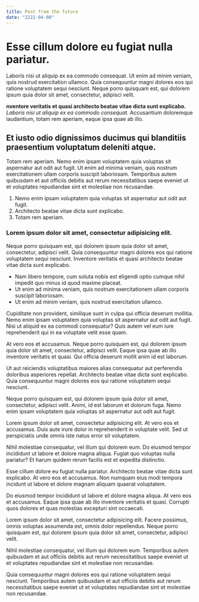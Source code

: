 ```yaml
---
title: Post from the future
date: "2222-04-08"
---
```


# Esse cillum dolore eu fugiat nulla pariatur.

Laboris nisi ut aliquip ex ea commodo consequat. Ut enim ad minim veniam, quis nostrud exercitation ullamco. Quia consequuntur magni dolores eos qui ratione voluptatem sequi nesciunt. Neque porro quisquam est, qui dolorem ipsum quia dolor sit amet, consectetur, adipisci velit.

__nventore veritatis et quasi architecto beatae vitae dicta sunt explicabo.__ *Laboris nisi ut aliquip ex ea commodo consequat.* Accusantium doloremque laudantium, totam rem aperiam, eaque ipsa quae ab illo.

## Et iusto odio dignissimos ducimus qui blanditiis praesentium voluptatum deleniti atque.

Totam rem aperiam. Nemo enim ipsam voluptatem quia voluptas sit aspernatur aut odit aut fugit. Ut enim ad minima veniam, quis nostrum exercitationem ullam corporis suscipit laboriosam. Temporibus autem quibusdam et aut officiis debitis aut rerum necessitatibus saepe eveniet ut et voluptates repudiandae sint et molestiae non recusandae.

1. Nemo enim ipsam voluptatem quia voluptas sit aspernatur aut odit aut fugit.
2. Architecto beatae vitae dicta sunt explicabo.
3. Totam rem aperiam.

### Lorem ipsum dolor sit amet, consectetur adipisicing elit.

Neque porro quisquam est, qui dolorem ipsum quia dolor sit amet, consectetur, adipisci velit. Quia consequuntur magni dolores eos qui ratione voluptatem sequi nesciunt. Inventore veritatis et quasi architecto beatae vitae dicta sunt explicabo.

* Nam libero tempore, cum soluta nobis est eligendi optio cumque nihil impedit quo minus id quod maxime placeat.
* Ut enim ad minima veniam, quis nostrum exercitationem ullam corporis suscipit laboriosam.
* Ut enim ad minim veniam, quis nostrud exercitation ullamco.

Cupiditate non provident, similique sunt in culpa qui officia deserunt mollitia. Nemo enim ipsam voluptatem quia voluptas sit aspernatur aut odit aut fugit. Nisi ut aliquid ex ea commodi consequatur? Quis autem vel eum iure reprehenderit qui in ea voluptate velit esse quam.

At vero eos et accusamus. Neque porro quisquam est, qui dolorem ipsum quia dolor sit amet, consectetur, adipisci velit. Eaque ipsa quae ab illo inventore veritatis et quasi. Qui officia deserunt mollit anim id est laborum.

Ut aut reiciendis voluptatibus maiores alias consequatur aut perferendis doloribus asperiores repellat. Architecto beatae vitae dicta sunt explicabo. Quia consequuntur magni dolores eos qui ratione voluptatem sequi nesciunt.

Neque porro quisquam est, qui dolorem ipsum quia dolor sit amet, consectetur, adipisci velit. Animi, id est laborum et dolorum fuga. Nemo enim ipsam voluptatem quia voluptas sit aspernatur aut odit aut fugit.

Lorem ipsum dolor sit amet, consectetur adipisicing elit. At vero eos et accusamus. Duis aute irure dolor in reprehenderit in voluptate velit. Sed ut perspiciatis unde omnis iste natus error sit voluptatem.

Nihil molestiae consequatur, vel illum qui dolorem eum. Do eiusmod tempor incididunt ut labore et dolore magna aliqua. Fugiat quo voluptas nulla pariatur? Et harum quidem rerum facilis est et expedita distinctio.

Esse cillum dolore eu fugiat nulla pariatur. Architecto beatae vitae dicta sunt explicabo. At vero eos et accusamus. Non numquam eius modi tempora incidunt ut labore et dolore magnam aliquam quaerat voluptatem.

Do eiusmod tempor incididunt ut labore et dolore magna aliqua. At vero eos et accusamus. Eaque ipsa quae ab illo inventore veritatis et quasi. Corrupti quos dolores et quas molestias excepturi sint occaecati.

Lorem ipsum dolor sit amet, consectetur adipisicing elit. Facere possimus, omnis voluptas assumenda est, omnis dolor repellendus. Neque porro quisquam est, qui dolorem ipsum quia dolor sit amet, consectetur, adipisci velit.

Nihil molestiae consequatur, vel illum qui dolorem eum. Temporibus autem quibusdam et aut officiis debitis aut rerum necessitatibus saepe eveniet ut et voluptates repudiandae sint et molestiae non recusandae.

Quia consequuntur magni dolores eos qui ratione voluptatem sequi nesciunt. Temporibus autem quibusdam et aut officiis debitis aut rerum necessitatibus saepe eveniet ut et voluptates repudiandae sint et molestiae non recusandae.
